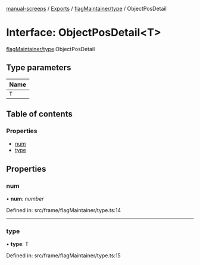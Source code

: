 [manual-screeps](../README.md) / [Exports](../modules.md) / [flagMaintainer/type](../modules/flagmaintainer_type.md) / ObjectPosDetail

# Interface: ObjectPosDetail<T\>

[flagMaintainer/type](../modules/flagmaintainer_type.md).ObjectPosDetail

## Type parameters

| Name |
| :------ |
| `T` |

## Table of contents

### Properties

- [num](flagmaintainer_type.objectposdetail.md#num)
- [type](flagmaintainer_type.objectposdetail.md#type)

## Properties

### num

• **num**: *number*

Defined in: src/frame/flagMaintainer/type.ts:14

___

### type

• **type**: T

Defined in: src/frame/flagMaintainer/type.ts:15
